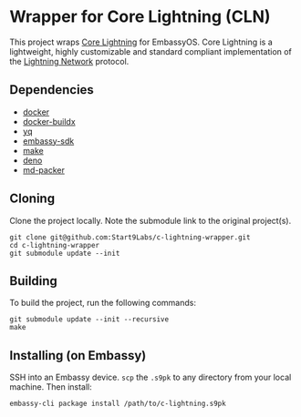 # Wrapper for Core Lightning (CLN)

This project wraps
[Core Lightning](https://github.com/ElementsProject/lightning) for EmbassyOS.
Core Lightning is a lightweight, highly customizable and standard compliant
implementation of the [Lightning Network](https://lightning.network/) protocol.

## Dependencies

- [docker](https://docs.docker.com/get-docker)
- [docker-buildx](https://docs.docker.com/buildx/working-with-buildx/)
- [yq](https://mikefarah.gitbook.io/yq)
- [embassy-sdk](https://github.com/Start9Labs/embassy-os/tree/master/backend)
- [make](https://www.gnu.org/software/make/)
- [deno](https://deno.land/)
- [md-packer](https://github.com/Start9Labs/md-packer)


## Cloning

Clone the project locally. Note the submodule link to the original project(s).

```
git clone git@github.com:Start9Labs/c-lightning-wrapper.git
cd c-lightning-wrapper
git submodule update --init
```

## Building

To build the project, run the following commands:

```
git submodule update --init --recursive 
make
```

## Installing (on Embassy)

SSH into an Embassy device. `scp` the `.s9pk` to any directory from your local
machine. Then install:

```
embassy-cli package install /path/to/c-lightning.s9pk
```
